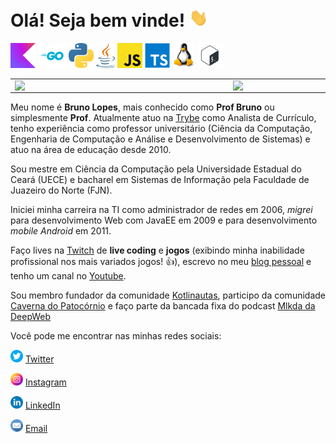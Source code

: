 # Olá! Seja bem vinde! <img src="https://raw.githubusercontent.com/brunolopesjn/brunolopesjn/main/img/hi.gif" width="30px">

<code><img height="40" alt="Kotlin" src="https://raw.githubusercontent.com/brunolopesjn/brunolopesjn/main/img/kotlin.jpg"></code>
<code><img height="40" alt="Go" src="https://raw.githubusercontent.com/brunolopesjn/brunolopesjn/main/img/golang.png"></code>
<code><img height="40" alt="Python" src="https://raw.githubusercontent.com/brunolopesjn/brunolopesjn/main/img/python.png"></code>
<code><img height="40" alt="Java" src="https://raw.githubusercontent.com/brunolopesjn/brunolopesjn/main/img/java.png"></code>
<code><img height="40" alt="JavaScript" src="https://raw.githubusercontent.com/brunolopesjn/brunolopesjn/main/img/javascript.png"></code>
<code><img height="40" alt="TypeScript" src="https://raw.githubusercontent.com/brunolopesjn/brunolopesjn/main/img/typescript.png"></code>
<code><img height="40" alt="GNU/Linux" src="https://raw.githubusercontent.com/brunolopesjn/brunolopesjn/main/img/linux-logo.png"></code>
<code><img height="40" alt="ZSH" src="https://raw.githubusercontent.com/brunolopesjn/brunolopesjn/main/img/shell.png"></code>

<center>
  <table>
    <tr>
        <td><img width="335px" align="left" src="https://github-readme-stats.vercel.app/api/top-langs/?username=brunolopesjn&hide=html&layout=compact&theme=swift" /></td>
        <td><img width="400px" align="left" src="https://github-readme-stats.vercel.app/api?username=brunolopesjn&theme=swift"/></td>
    </tr>   
  </table>
</center> 


Meu nome é **Bruno Lopes**, mais conhecido como **Prof Bruno** ou simplesmente **Prof**. Atualmente atuo na [Trybe](https://betrybe.com) como Analista de Currículo, tenho experiência como professor universitário (Ciência da Computação, Engenharia de Computação e Análise e Desenvolvimento de Sistemas) e atuo na área de educação desde 2010.

Sou mestre em Ciência da Computação pela Universidade Estadual do Ceará (UECE) e bacharel em Sistemas de Informação pela Faculdade de Juazeiro do Norte (FJN).

Iniciei minha carreira na TI como administrador de redes em 2006, _migrei_ para desenvolvimento Web com JavaEE em 2009 e para desenvolvimento _mobile Android_ em 2011.

Faço lives na [Twitch](https://twitch.tv/profbrunolopes) de **live coding** e **jogos** (exibindo minha inabilidade profissional nos mais variados jogos! 👍), escrevo no meu [blog pessoal](https://profbrunolopes.dev.br) e tenho um canal no [Youtube](https://youtube.com/brunolopesjn).

Sou membro fundador da comunidade [Kotlinautas](https://kotlinautas.dev), participo da comunidade [Caverna do Patocórnio](https://caverna.live/) e faço parte da bancada fixa do podcast [Mlkda da DeepWeb](https://anchor.fm/mlkda-da-deepweb)

Você pode me encontrar nas minhas redes sociais:

<a href="https://twitter.com/profbrunolopes"><img src="https://raw.githubusercontent.com/brunolopesjn/brunolopesjn/main/img/twitter.png" width="20"></img></a> [Twitter](https://twitter.com/profbrunolopes)

<a href="https://www.instagram.com/profbrunolopes/"><img src="https://raw.githubusercontent.com/brunolopesjn/brunolopesjn/main/img/instagram.png" width="20"></img></a> [Instagram](https://www.instagram.com/brunolopesjn)

<a href="https://www.linkedin.com/in/profbrunolopes"><img src="https://raw.githubusercontent.com/brunolopesjn/brunolopesjn/main/img/linkedin.png" width="20"></img></a> [LinkedIn](https://www.linkedin.com/in/profbrunolopes)

<a href="mailto:contato@profbrunolopes.dev.br"><img src="https://raw.githubusercontent.com/brunolopesjn/brunolopesjn/main/img/email.png" width="20"></img></a> [Email](mailto:contato@profbrunolopes.dev.br)
